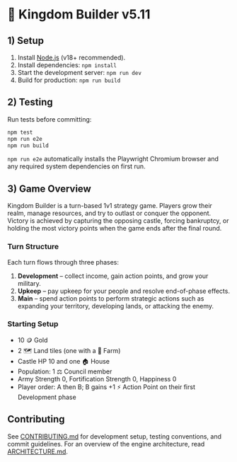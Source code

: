 # 👑 Kingdom Builder v5.11

## 1) Setup

1. Install [Node.js](https://nodejs.org/) (v18+ recommended).
2. Install dependencies: `npm install`
3. Start the development server: `npm run dev`
4. Build for production: `npm run build`

## 2) Testing

Run tests before committing:

```bash
npm test
npm run e2e
npm run build
```

`npm run e2e` automatically installs the Playwright Chromium browser and any
required system dependencies on first run.

## 3) Game Overview

Kingdom Builder is a turn-based 1v1 strategy game. Players grow their realm, manage resources, and try to outlast or conquer the opponent. Victory is achieved by capturing the opposing castle, forcing bankruptcy, or holding the most victory points when the game ends after the final round.

### Turn Structure

Each turn flows through three phases:

1. **Development** – collect income, gain action points, and grow your military.
2. **Upkeep** – pay upkeep for your people and resolve end-of-phase effects.
3. **Main** – spend action points to perform strategic actions such as expanding your territory, developing lands, or attacking the enemy.

### Starting Setup

- 10 🪙 Gold
- 2 🗺️ Land tiles (one with a 🌾 Farm)
- Castle HP 10 and one 🏠 House
- Population: 1 ⚖️ Council member
- Army Strength 0, Fortification Strength 0, Happiness 0
- Player order: A then B; B gains +1 ⚡️ Action Point on their first Development phase

## Contributing

See [CONTRIBUTING.md](CONTRIBUTING.md) for development setup, testing conventions,
and commit guidelines. For an overview of the engine architecture, read
[ARCHITECTURE.md](docs/ARCHITECTURE.md).
